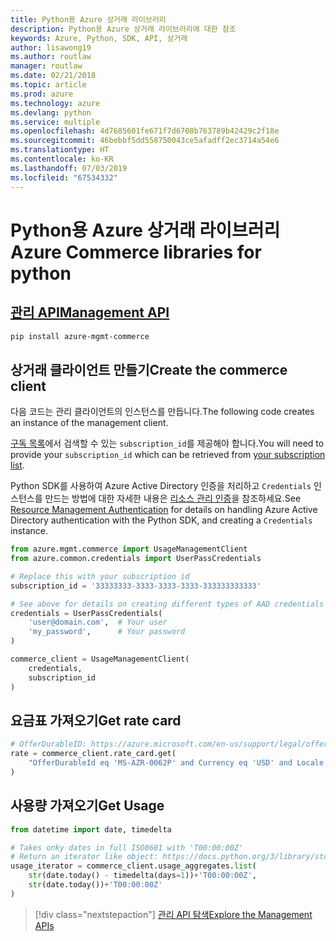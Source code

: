 ```yaml
---
title: Python용 Azure 상거래 라이브러리
description: Python용 Azure 상거래 라이브러리에 대한 참조
keywords: Azure, Python, SDK, API, 상거래
author: lisawong19
ms.author: routlaw
manager: routlaw
ms.date: 02/21/2018
ms.topic: article
ms.prod: azure
ms.technology: azure
ms.devlang: python
ms.service: multiple
ms.openlocfilehash: 4d7685601fe671f7d6708b763789b42429c2f18e
ms.sourcegitcommit: 46bebbf5dd558750043ce5afadff2ec3714a54e6
ms.translationtype: HT
ms.contentlocale: ko-KR
ms.lasthandoff: 07/03/2019
ms.locfileid: "67534332"
---
```

# <a name="azure-commerce-libraries-for-python"></a><span data-ttu-id="90830-104">Python용 Azure 상거래 라이브러리</span><span class="sxs-lookup"><span data-stu-id="90830-104">Azure Commerce libraries for python</span></span>

## <a name="management-apipythonapioverviewazurecommercemanagement"></a>[<span data-ttu-id="90830-105">관리 API</span><span class="sxs-lookup"><span data-stu-id="90830-105">Management API</span></span>](/python/api/overview/azure/commerce/management)

```bash
pip install azure-mgmt-commerce
```
## <a name="create-the-commerce-client"></a><span data-ttu-id="90830-106">상거래 클라이언트 만들기</span><span class="sxs-lookup"><span data-stu-id="90830-106">Create the commerce client</span></span>

<span data-ttu-id="90830-107">다음 코드는 관리 클라이언트의 인스턴스를 만듭니다.</span><span class="sxs-lookup"><span data-stu-id="90830-107">The following code creates an instance of the management client.</span></span>

<span data-ttu-id="90830-108">[구독 목록](https://manage.windowsazure.com/#Workspaces/AdminTasks/SubscriptionMapping)에서 검색할 수 있는 ``subscription_id``를 제공해야 합니다.</span><span class="sxs-lookup"><span data-stu-id="90830-108">You will need to provide your ``subscription_id`` which can be retrieved from [your subscription list](https://manage.windowsazure.com/#Workspaces/AdminTasks/SubscriptionMapping).</span></span>

<span data-ttu-id="90830-109">Python SDK를 사용하여 Azure Active Directory 인증을 처리하고 ``Credentials`` 인스턴스를 만드는 방법에 대한 자세한 내용은 [리소스 관리 인증](/python/azure/python-sdk-azure-authenticate)을 참조하세요.</span><span class="sxs-lookup"><span data-stu-id="90830-109">See [Resource Management Authentication](/python/azure/python-sdk-azure-authenticate) for details on handling Azure Active Directory authentication with the Python SDK, and creating a ``Credentials`` instance.</span></span>

```python
from azure.mgmt.commerce import UsageManagementClient
from azure.common.credentials import UserPassCredentials

# Replace this with your subscription id
subscription_id = '33333333-3333-3333-3333-333333333333'

# See above for details on creating different types of AAD credentials
credentials = UserPassCredentials(
    'user@domain.com',  # Your user
    'my_password',      # Your password
)

commerce_client = UsageManagementClient(
    credentials,
    subscription_id
)
``` 

## <a name="get-rate-card"></a><span data-ttu-id="90830-110">요금표 가져오기</span><span class="sxs-lookup"><span data-stu-id="90830-110">Get rate card</span></span>

```python
# OfferDurableID: https://azure.microsoft.com/en-us/support/legal/offer-details/
rate = commerce_client.rate_card.get(
    "OfferDurableId eq 'MS-AZR-0062P' and Currency eq 'USD' and Locale eq 'en-US' and RegionInfo eq 'US'"
)
```

## <a name="get-usage"></a><span data-ttu-id="90830-111">사용량 가져오기</span><span class="sxs-lookup"><span data-stu-id="90830-111">Get Usage</span></span>

```python
from datetime import date, timedelta

# Takes onky dates in full ISO8601 with 'T00:00:00Z'
# Return an iterator like object: https://docs.python.org/3/library/stdtypes.html#iterator-types
usage_iterator = commerce_client.usage_aggregates.list(
    str(date.today() - timedelta(days=1))+'T00:00:00Z',
    str(date.today())+'T00:00:00Z'
)
```

> [!div class="nextstepaction"]
> [<span data-ttu-id="90830-112">관리 API 탐색</span><span class="sxs-lookup"><span data-stu-id="90830-112">Explore the Management APIs</span></span>](/python/api/overview/azure/commerce/management)